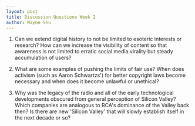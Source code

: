 ```yaml
---
layout: post
title: Discussion Questions Week 2
author: Wayne Shu
---
```


1. Can we extend digital history to not be limited to esoteric interests or research? How can we increase the visibility of content so that awareness is not limited to erratic social media virality but steady accumulation of users? 

2. What are some examples of pushing the limits of fair use? When does activism (such as Aaron Schwartzs') for better copyright laws become necessary and when does it  become unlawful or unethical? 

3. Why was the legacy of the radio and all of the early technological developments obscured from general perception of Silicon Valley? Which companies are analogous to RCA's dominance of the Valley back then? Is there are new 'Silicon Valley' that will slowly establish itself in the next decade or so? 
